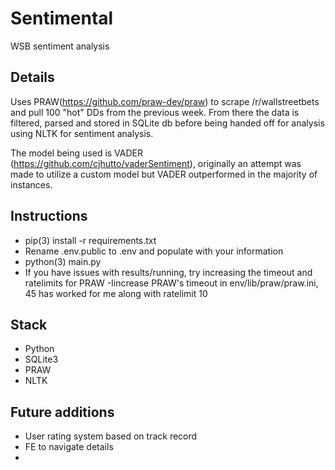# Sentimental
WSB sentiment analysis

## Details
Uses PRAW(https://github.com/praw-dev/praw) to scrape /r/wallstreetbets and pull 100 "hot" DDs from the previous week. From there the data is filtered, parsed and stored in SQLite db before being handed off for analysis using NLTK for sentiment analysis.

The model being used is VADER (https://github.com/cjhutto/vaderSentiment), originally an attempt was made to utilize a custom model but VADER outperformed in the majority of instances.

## Instructions
- pip(3) install -r requirements.txt
- Rename .env.public to .env and populate with your information
- python(3) main.py
- If you have issues with results/running, try increasing the timeout and ratelimits for PRAW
  -Iincrease PRAW's timeout in env/lib/praw/praw.ini, 45 has worked for me along with ratelimit 10

## Stack
- Python
- SQLite3
- PRAW
- NLTK

## Future additions
- User rating system based on track record
- FE to navigate details
- 
